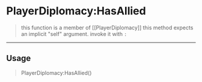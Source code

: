 # PlayerDiplomacy:HasAllied
> this function is a member of [[PlayerDiplomacy]]
> this method expects an implicit "self" argument. invoke it with `:`
-----
## Usage
> PlayerDiplomacy:HasAllied()
